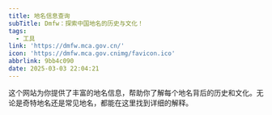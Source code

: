 ```yaml
---
title: 地名信息查询
subTitle: Dmfw：探索中国地名的历史与文化！
tags:
  - 工具
link: 'https://dmfw.mca.gov.cn/'
icon: 'https://dmfw.mca.gov.cnimg/favicon.ico'
abbrlink: 9bb4c090
date: 2025-03-03 22:04:21
---
```


这个网站为你提供了丰富的地名信息，帮助你了解每个地名背后的历史和文化。无论是奇特地名还是常见地名，都能在这里找到详细的解释。